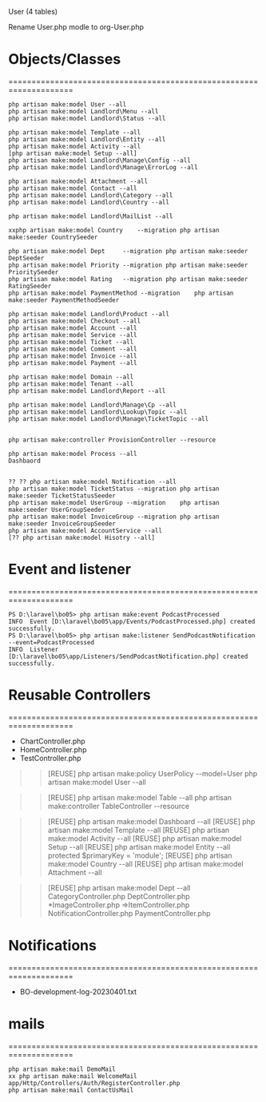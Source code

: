 User (4 tables)

Rename User.php modle to org-User.php


# Objects/Classes
====================================================================
~~~
php artisan make:model User --all
php artisan make:model Landlord\Menu --all
php artisan make:model Landlord\Status --all

php artisan make:model Template --all
php artisan make:model Landlord\Entity --all
php artisan make:model Activity --all
[php artisan make:model Setup --all]
php artisan make:model Landlord\Manage\Config --all
php artisan make:model Landlord\Manage\ErrorLog --all

php artisan make:model Attachment --all
php artisan make:model Contact --all
php artisan make:model Landlord\Category --all
php artisan make:model Landlord\Country --all

php artisan make:model Landlord\MailList --all

xxphp artisan make:model Country 	--migration	php artisan make:seeder CountrySeeder

php artisan make:model Dept 	--migration	php artisan make:seeder DeptSeeder
php artisan make:model Priority --migration	php artisan make:seeder PrioritySeeder
php artisan make:model Rating 	--migration	php artisan make:seeder RatingSeeder
php artisan make:model PaymentMethod --migration	php artisan make:seeder PaymentMethodSeeder

php artisan make:model Landlord\Product --all
php artisan make:model Checkout --all
php artisan make:model Account --all
php artisan make:model Service --all
php artisan make:model Ticket --all
php artisan make:model Comment --all
php artisan make:model Invoice --all
php artisan make:model Payment --all

php artisan make:model Domain --all
php artisan make:model Tenant --all
php artisan make:model Landlord\Report --all

php artisan make:model Landlord\Manage\Cp --all
php artisan make:model Landlord\Lookup\Topic --all
php artisan make:model Landlord\Manage\TicketTopic --all


php artisan make:controller ProvisionController --resource

php artisan make:model Process --all
Dashbaord


?? ?? php artisan make:model Notification --all
php artisan make:model TicketStatus --migration	php artisan make:seeder TicketStatusSeeder
php artisan make:model UserGroup --migration	php artisan make:seeder UserGroupSeeder
php artisan make:model InvoiceGroup --migration	php artisan make:seeder InvoiceGroupSeeder
php artisan make:model AccountService --all
[?? php artisan make:model Hisotry --all]
~~~

# Event and listener 
====================================================================
~~~
PS D:\laravel\bo05> php artisan make:event PodcastProcessed
INFO  Event [D:\laravel\bo05\app/Events/PodcastProcessed.php] created successfully.  
PS D:\laravel\bo05> php artisan make:listener SendPodcastNotification --event=PodcastProcessed
INFO  Listener [D:\laravel\bo05\app/Listeners/SendPodcastNotification.php] created successfully.  
~~~

# Reusable Controllers
====================================================================
- ChartController.php
- HomeController.php
- TestController.php

>>[REUSE] php artisan make:policy UserPolicy --model=User
	php artisan make:model User --all

>>[REUSE] php artisan make:model Table --all
	php artisan make:controller TableController --resource

>>[REUSE] php artisan make:model Dashboard --all
>>[REUSE] php artisan make:model Template --all
>>[REUSE] php artisan make:model Activity --all
>>[REUSE] php artisan make:model Setup --all
>>[REUSE] php artisan make:model Entity --all		protected $primaryKey = 'module';
>>[REUSE] php artisan make:model Country --all
>>[REUSE] php artisan make:model Attachment --all

>>[REUSE] php artisan make:model Dept --all
	CategoryController.php
	DeptController.php
	*ImageController.php
	=>ItemController.php
	NotificationController.php
	PaymentController.php

# Notifications
====================================================================
- BO-development-log-20230401.txt


# mails
====================================================================
~~~
php artisan make:mail DemoMail
xx php artisan make:mail WelcomeMail	app/Http/Controllers/Auth/RegisterController.php
php artisan make:mail ContactUsMail
~~~
